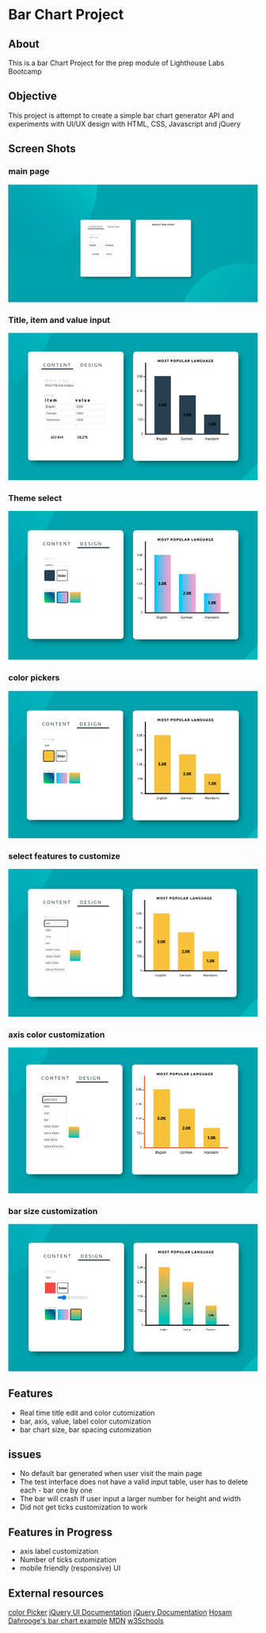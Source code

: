 # Bar Chart Project

## About

This is a bar Chart Project for the prep module of Lighthouse Labs Bootcamp

## Objective

This project is attempt to create a simple bar chart generator API and experiments with UI/UX design with HTML, CSS, Javascript and jQuery

## Screen Shots

### main page

![main interface](./screenshots/1.png)

### Title, item and value input

![main interface](./screenshots/2.png)

### Theme select

![main interface](./screenshots/3.png)

### color pickers

![main interface](./screenshots/4.png)

### select features to customize

![main interface](./screenshots/5.png)

### axis color customization

![main interface](./screenshots/6.png)

### bar size customization

![main interface](./screenshots/7.png)

## Features

- Real time title edit and color cutomization
- bar, axis, value, label color cutomization
- bar chart size, bar spacing cutomization

## issues

- No default bar generated when user visit the main page
- The test interface does not have a valid input table, user has to delete each - bar one by one
- The bar will crash If user input a larger number for height and width
- Did not get ticks customization to work

## Features in Progress

- axis label customization
- Number of ticks cutomization
- mobile friendly (responsive) UI

## External resources

[color Picker](https://github.com/philzet/ColorPick.js)
[jQuery UI Documentation](https://api.jqueryui.com/)
[jQuery Documentation](https://api.jquery.com/)
[Hosam Dahrooge's bar chart example](https://github.com/Just-Hosam/barChartStretch)
[MDN](https://developer.mozilla.org/en-US/docs/Web/JavaScript)
[w3Schools](https://www.w3schools.com/)

